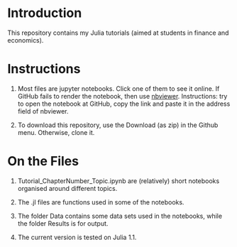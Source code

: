 # Introduction

This repository contains my Julia tutorials (aimed at students in finance and economics). 


# Instructions

1.  Most files are jupyter notebooks. Click one of them to see it online. If GitHub fails to render the notebook, then use [nbviewer](https://nbviewer.jupyter.org/). Instructions: try to open the notebook at GitHub, copy the link and paste it in the address field of nbviewer.

2.  To download this repository, use the Download (as zip) in the Github menu. Otherwise, clone it.


# On the Files

1. Tutorial_ChapterNumber_Topic.ipynb are (relatively) short notebooks organised around different topics.

2. The .jl files are functions used in some of the notebooks.

3. The folder Data contains some data sets used in the notebooks, while the folder Results is for output.

4. The current version is tested on Julia 1.1.
